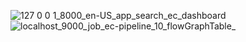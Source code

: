![127 0 0 1_8000_en-US_app_search_ec_dashboard](https://github.com/benny-sun/eCommerceApplication/assets/22260295/d9ca4eb6-4384-443a-afb3-2bf789db2128)
![localhost_9000_job_ec-pipeline_10_flowGraphTable_](https://github.com/benny-sun/eCommerceApplication/assets/22260295/5412ead8-0689-461d-be38-ce403445be60)
